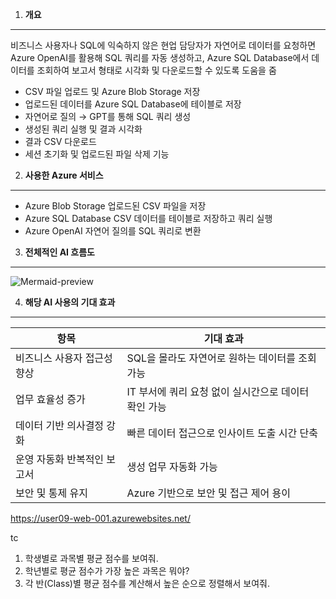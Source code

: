 1. **개요**
---
비즈니스 사용자나 SQL에 익숙하지 않은 현업 담당자가 자연어로 데이터를 요청하면
Azure OpenAI를 활용해 SQL 쿼리를 자동 생성하고, Azure SQL Database에서 데이터를 조회하여 보고서 형태로 시각화 및 다운로드할 수 있도록 도움을 줌
* CSV 파일 업로드 및 Azure Blob Storage 저장
* 업로드된 데이터를 Azure SQL Database에 테이블로 저장
* 자연어로 질의 → GPT를 통해 SQL 쿼리 생성
* 생성된 쿼리 실행 및 결과 시각화
* 결과 CSV 다운로드
* 세션 초기화 및 업로드된 파일 삭제 기능

2. **사용한 Azure 서비스**
---
* Azure Blob Storage	업로드된 CSV 파일을 저장
* Azure SQL Database	CSV 데이터를 테이블로 저장하고 쿼리 실행
* Azure OpenAI	자연어 질의를 SQL 쿼리로 변환


3. **전체적인 AI 흐름도**
---
![Mermaid-preview](https://github.com/user-attachments/assets/f625a6ee-f0f8-4457-be7f-9ebcbd437f66)


4. **해당 AI 사용의 기대 효과**
---
|항목|기대 효과|
|---|---|
|비즈니스 사용자 접근성 향상|SQL을 몰라도 자연어로 원하는 데이터를 조회 가능|
|업무 효율성 증가|IT 부서에 쿼리 요청 없이 실시간으로 데이터 확인 가능|
|데이터 기반 의사결정 강화|빠른 데이터 접근으로 인사이트 도출 시간 단축|
|운영 자동화	반복적인 보고서|생성 업무 자동화 가능|
|보안 및 통제 유지|Azure 기반으로 보안 및 접근 제어 용이|


https://user09-web-001.azurewebsites.net/

tc
1) 학생별로 과목별 평균 점수를 보여줘.
2) 학년별로 평균 점수가 가장 높은 과목은 뭐야?
3) 각 반(Class)별 평균 점수를 계산해서 높은 순으로 정렬해서 보여줘.
